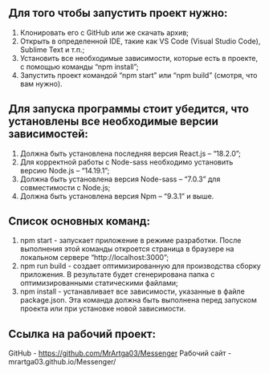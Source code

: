 ## Для того чтобы запустить проект нужно:
1.	Клонировать его с GitHub или же скачать архив; 
2.	Открыть в определенной IDE, такие как VS Code (Visual Studio Code), Sublime Text и т.п.;
3.	Установить все необходимые зависимости, которые есть в проекте, с помощью команды “npm install”;
4.	Запустить проект командой “npm start” или “npm build” (смотря, что вам нужно).
## Для запуска программы стоит убедится, что установлены все необходимые версии зависимостей:
1.	Должна быть установлена последняя версия React.js – “18.2.0”;
2.	Для корректной работы с Node-sass необходимо установить версию Node.js – “14.19.1”;
3.	Должна быть установлена версия Node-sass – “7.0.3” для совместимости с Node.js;
4.	Должна быть установлена версия Npm – “9.3.1” и выше.
## Список основных команд:
1.	npm start - запускает приложение в режиме разработки. После выполнения этой команды откроется страница в браузере на локальном сервере “http://localhost:3000”;
2.	npm run build - создает оптимизированную для производства сборку приложения. В результате будет сгенерирована папка с оптимизированными статическими файлами;
3.	npm install - устанавливает все зависимости, указанные в файле package.json. Эта команда должна быть выполнена перед запуском проекта или при установке новой зависимости.

## Ссылка на рабочий проект:
GitHub - https://github.com/MrArtga03/Messenger
Рабочий сайт - mrartga03.github.io/Messenger/
